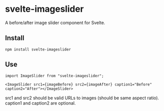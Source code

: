 # svelte-imageslider
A before/after image slider component for Svelte.
## Install
```npm install svelte-imageslider```
## Use
```
import ImageSlider from "svelte-imageslider";

<ImageSlider src1={imageBefore} src2={imageAfter} caption1="Before" caption2="After"></ImageSlider>
```
src1 and src2 should be valid URLs to images (should be same aspect ratio). caption1 and caption2 are optional.